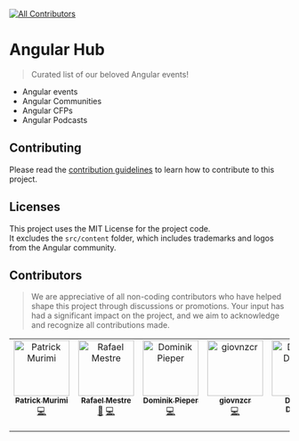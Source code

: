 [![All Contributors](https://img.shields.io/github/all-contributors/angular-sanctuary/angular-hub?color=ee8449&style=flat-square)](#contributors)

# Angular Hub

> Curated list of our beloved Angular events!

- Angular events
- Angular Communities
- Angular CFPs
- Angular Podcasts

## Contributing

Please read the [contribution guidelines](CONTRIBUTING.md) to learn how to contribute to this project.

## Licenses

This project uses the MIT License for the project code.  
It excludes the `src/content` folder, which includes trademarks and logos from the Angular community.

## Contributors

> We are appreciative of all non-coding contributors who have helped shape this project through discussions or promotions. Your input has had a significant impact on the project, and we aim to acknowledge and recognize all contributions made.

<!-- ALL-CONTRIBUTORS-LIST:START - Do not remove or modify this section -->
<!-- prettier-ignore-start -->
<!-- markdownlint-disable -->
<table>
  <tbody>
    <tr>
      <td align="center" valign="top" width="14.28%"><a href="https://linkfree.io/grand-rick001"><img src="https://avatars.githubusercontent.com/u/89421020?v=4?s=100" width="100px;" alt="Patrick Murimi"/><br /><sub><b>Patrick Murimi</b></sub></a><br /><a href="#code-grand-rick001" title="Code">💻</a></td>
      <td align="center" valign="top" width="14.28%"><a href="https://github.com/rlmestre"><img src="https://avatars.githubusercontent.com/u/277805?v=4?s=100" width="100px;" alt="Rafael Mestre"/><br /><sub><b>Rafael Mestre</b></sub></a><br /><a href="#bug-rlmestre" title="Bug reports">🐛</a> <a href="#code-rlmestre" title="Code">💻</a></td>
      <td align="center" valign="top" width="14.28%"><a href="http://nxext.dev"><img src="https://avatars.githubusercontent.com/u/77470?v=4?s=100" width="100px;" alt="Dominik Pieper"/><br /><sub><b>Dominik Pieper</b></sub></a><br /><a href="#code-DominikPieper" title="Code">💻</a></td>
      <td align="center" valign="top" width="14.28%"><a href="https://github.com/giovnzcr"><img src="https://avatars.githubusercontent.com/u/11030212?v=4?s=100" width="100px;" alt="giovnzcr"/><br /><sub><b>giovnzcr</b></sub></a><br /><a href="#code-giovnzcr" title="Code">💻</a></td>
      <td align="center" valign="top" width="14.28%"><a href="https://github.com/Dyqmin"><img src="https://avatars.githubusercontent.com/u/23712053?v=4?s=100" width="100px;" alt="Dominik Donoch"/><br /><sub><b>Dominik Donoch</b></sub></a><br /><a href="#bug-Dyqmin" title="Bug reports">🐛</a> <a href="#code-Dyqmin" title="Code">💻</a></td>
      <td align="center" valign="top" width="14.28%"><a href="https://github.com/ilirbeqirii"><img src="https://avatars.githubusercontent.com/u/24731032?v=4?s=100" width="100px;" alt="Ilir Beqiri"/><br /><sub><b>Ilir Beqiri</b></sub></a><br /><a href="#code-ilirbeqirii" title="Code">💻</a></td>
      <td align="center" valign="top" width="14.28%"><a href="https://eneajaho.me"><img src="https://avatars.githubusercontent.com/u/25394362?v=4?s=100" width="100px;" alt="Enea Jahollari"/><br /><sub><b>Enea Jahollari</b></sub></a><br /><a href="#code-eneajaho" title="Code">💻</a> <a href="#bug-eneajaho" title="Bug reports">🐛</a></td>
    </tr>
  </tbody>
</table>

<!-- markdownlint-restore -->
<!-- prettier-ignore-end -->

<!-- ALL-CONTRIBUTORS-LIST:END -->
